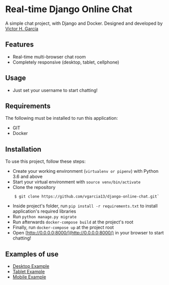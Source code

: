 # Real-time Django Online Chat

A simple chat project, with Django and Docker. Designed and developed by [Victor H. García](https://www.linkedin.com/in/victor-hugo-garcia-202b1b99/)

## Features

- Real-time multi-browser chat room
- Completely responsive (desktop, tablet, cellphone)

## Usage

- Just set your username to start chatting!

## Requirements

The following must be installed to run this application:

- GIT
- Docker

## Installation

To use this project, follow these steps:

- Create your working environment (`virtualenv or pipenv`) with Python 3.6 and above
- Start your virtual environment with `source venv/bin/activate`
- Clone the repository
```
    $ git clone https://github.com/vgarcia13/django-online-chat.git`
```
- Inside project's folder, run `pip install -r requirements.txt` to install application's required libraries
- Run `python manage.py migrate`
- Run afterwards `docker-compose build` at the project's root
- Finally, run `docker-compose up` at the project root
- Open [http://0.0.0.0:8000/](http://0.0.0.0:8000/) in your browser to start chatting!

## Examples of use

- [Desktop Example](https://drive.google.com/open?id=1asjTYAUx4ZfhyxIIY4R-z43eH6ZMwIBl)
- [Tablet Example](https://drive.google.com/open?id=1OY_qltPFa7xUrnvfcNRdVpz5rXLo8MX1)
- [Mobile Example](https://drive.google.com/open?id=1XB40xq7lV6fiFpXYP0CBkrHlLEUSc71b)

    